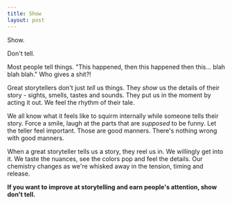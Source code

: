 ```yaml
---
title: Show
layout: post
---
```

Show.

Don't tell.

Most people tell things.  "This happened, then this happened then this...  blah blah blah."  Who gives a shit?!

Great storytellers don't just *tell* us things.  They *show* us the details of their story - sights, smells, tastes and sounds.  They put us in the moment by acting it out.  We feel the rhythm of their tale. 

We all know what it feels like to squirm internally while someone tells their story.  Force a smile, laugh at the parts that are *supposed* to be funny.  Let the teller feel important.  Those are good manners.  There's nothing wrong with good manners.

When a great storyteller tells us a story, they reel us in.  We willingly get into it.  We taste the nuances, see the colors pop and feel the details.  Our chemistry changes as we're whisked away in the tension, timing and release.

**If you want to improve at storytelling and earn people's attention, show don't tell.**
